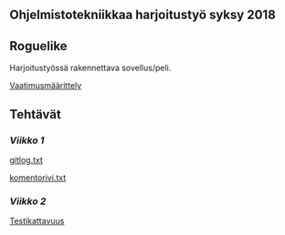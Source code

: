 ## Ohjelmistotekniikkaa harjoitustyö syksy 2018

## Roguelike
Harjoitustyössä rakennettava sovellus/peli.

[Vaatimusmäärittely](https://github.com/Zentryn/ot-harjoitustyo/blob/master/dokumentaatio/vaatimusmaarittely.md)

## Tehtävät

### _Viikko 1_

[gitlog.txt](https://github.com/Zentryn/ot-harjoitustyo/blob/master/laskarit/viikko1/gitlog.txt)

[komentorivi.txt](https://github.com/Zentryn/ot-harjoitustyo/blob/master/laskarit/viikko1/komentorivi.txt)

### _Viikko 2_
[Testikattavuus](https://github.com/Zentryn/ot-harjoitustyo/blob/master/laskarit/viikko2/Testikattavuus.png)
